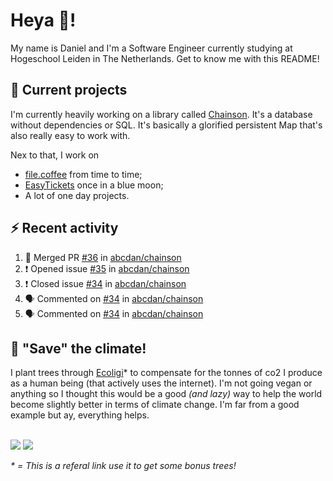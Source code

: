 # Heya 👋!

My name is Daniel and I'm a Software Engineer currently studying at Hogeschool Leiden in The Netherlands. Get to know me with this README!

## 💪 Current projects
I'm currently heavily working on a library called [Chainson](https://github.com/abcdan/chainson). It's a database without dependencies or SQL. It's basically a glorified persistent Map that's also really easy to work with.

Nex to that, I work on
- [file.coffee](https://file.coffee) from time to time;
- [EasyTickets](https://easytickets.xyz) once in a blue moon;
- A lot of one day projects.

## ⚡ Recent activity
<!--START_SECTION:activity-->
1. 🎉 Merged PR [#36](https://github.com/abcdan/chainson/pull/36) in [abcdan/chainson](https://github.com/abcdan/chainson)
2. ❗️ Opened issue [#35](https://github.com/abcdan/chainson/issues/35) in [abcdan/chainson](https://github.com/abcdan/chainson)
3. ❗️ Closed issue [#34](https://github.com/abcdan/chainson/issues/34) in [abcdan/chainson](https://github.com/abcdan/chainson)
4. 🗣 Commented on [#34](https://github.com/abcdan/chainson/issues/34) in [abcdan/chainson](https://github.com/abcdan/chainson)
5. 🗣 Commented on [#34](https://github.com/abcdan/chainson/issues/34) in [abcdan/chainson](https://github.com/abcdan/chainson)
<!--END_SECTION:activity-->

## 🌳 "Save" the climate!
I plant trees through <a href="https://ecologi.com/lngzl?r=6005cc57f70194001deaedfa">Ecoligi</a>* to compensate for the tonnes of co2 I produce as a human being (that actively uses the internet). I'm not going vegan or anything so I thought this would be a good _(and lazy)_ way to help the world become slightly better in terms of climate change. I'm far from a good example but ay, everything helps.

<br><a href="https://ecologi.com/lngzl?r=6005cc57f70194001deaedfa"><img src="https://img.shields.io/ecologi/trees/lngzl"></a> <a href="https://ecologi.com/lngzl?r=6005cc57f70194001deaedfa"><img src="https://img.shields.io/ecologi/carbon/lngzl"></a>



_\* = This is a referal link use it to get some bonus trees!_
